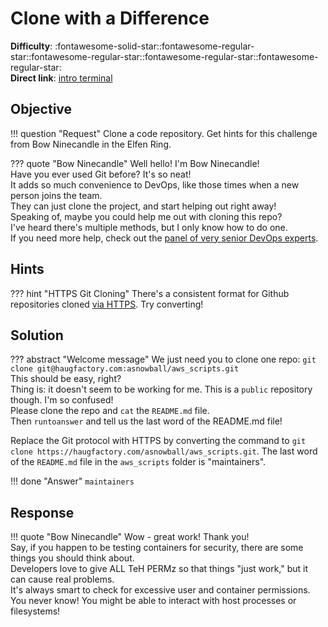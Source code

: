 # Clone with a Difference

**Difficulty**: :fontawesome-solid-star::fontawesome-regular-star::fontawesome-regular-star::fontawesome-regular-star::fontawesome-regular-star:<br/>
**Direct link**: [intro terminal](https://hhc22-wetty.kringlecon.com/?&challenge=intro&id=b6468a6b-9235-45f6-ad07-a67a07fe1209)


## Objective

!!! question "Request"
    Clone a code repository. Get hints for this challenge from Bow Ninecandle in the Elfen Ring.

??? quote "Bow Ninecandle"
    Well hello! I'm Bow Ninecandle!<br/>
    Have you ever used Git before? It's so neat!<br/>
    It adds so much convenience to DevOps, like those times when a new person joins the team.<br/>
    They can just clone the project, and start helping out right away!<br/>
    Speaking of, maybe you could help me out with cloning this repo?<br/>
    I've heard there's multiple methods, but I only know how to do one.<br/>
    If you need more help, check out the [panel of very senior DevOps experts](https://youtu.be/vIQY_FH1SVk).


## Hints

??? hint "HTTPS Git Cloning"
    There's a consistent format for Github repositories cloned [via HTTPS](https://github.com/git-guides/git-clone). Try converting!


## Solution

??? abstract "Welcome message"
    We just need you to clone one repo: `git clone git@haugfactory.com:asnowball/aws_scripts.git`<br/>
    This should be easy, right?<br/>
    Thing is: it doesn't seem to be working for me. This is a `public` repository though. I'm so confused!<br/>
    Please clone the repo and `cat` the `README.md` file.<br/>
    Then `runtoanswer` and tell us the last word of the README.md file!

Replace the Git protocol with HTTPS by converting the command to `git clone https://haugfactory.com/asnowball/aws_scripts.git`. The last word of the `README.md` file in the `aws_scripts` folder is "maintainers".

!!! done "Answer"
    `maintainers`


## Response

!!! quote "Bow Ninecandle"
    Wow - great work! Thank you!<br/>
    Say, if you happen to be testing containers for security, there are some things you should think about.<br/>
    Developers love to give ALL TeH PERMz so that things "just work," but it can cause real problems.<br/>
    It's always smart to check for excessive user and container permissions.<br/>
    You never know! You might be able to interact with host processes or filesystems!
